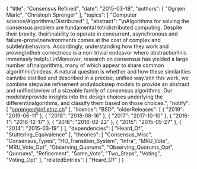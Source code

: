 {
    "title": "Consensus Refined",
    "date": "2015-03-18",
    "authors": [
        "Ognjen Maric",
        "Christoph Sprenger"
    ],
    "topics": [
        "Computer science/Algorithms/Distributed"
    ],
    "abstract": "\nAlgorithms for solving the consensus problem are fundamental to\ndistributed computing. Despite their brevity, their\nability to operate in concurrent, asynchronous and failure-prone\nenvironments comes at the cost of complex and subtle\nbehaviors. Accordingly, understanding how they work and proving\ntheir correctness is a non-trivial endeavor where abstraction\nis immensely helpful.\nMoreover, research on consensus has yielded a large number of\nalgorithms, many of which appear to share common algorithmic\nideas. A natural question is whether and how these similarities can\nbe distilled and described in a precise, unified way.\nIn this work, we combine stepwise refinement and\nlockstep models to provide an abstract and unified\nview of a sizeable family of consensus algorithms. Our models\nprovide insights into the design choices underlying the different\nalgorithms, and classify them based on those choices.",
    "notify": [
        "sprenger@inf.ethz.ch"
    ],
    "licence": "BSD",
    "olderReleases": [
        {
            "2019": "2019-06-11"
        },
        {
            "2018": "2018-08-16"
        },
        {
            "2017": "2017-10-10"
        },
        {
            "2016-1": "2016-12-17"
        },
        {
            "2016": "2016-02-22"
        },
        {
            "2015": "2015-05-27"
        },
        {
            "2014": "2015-03-19"
        }
    ],
    "dependencies": [
        "Heard_Of",
        "Stuttering_Equivalence"
    ],
    "theories": [
        "Consensus_Misc",
        "Consensus_Types",
        "HO_Transition_System",
        "Infra",
        "MRU_Vote",
        "MRU_Vote_Opt",
        "Observing_Quorums",
        "Observing_Quorums_Opt",
        "Quorums",
        "Refinement",
        "Same_Vote",
        "Two_Steps",
        "Voting",
        "Voting_Opt"
    ],
    "relatedEntries": [
        "Heard_Of"
    ]
}